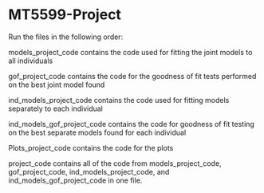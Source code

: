 ﻿# MT5599-Project

Run the files in the following order:

models_project_code contains the code used for fitting the joint models to all individuals

gof_project_code contains the code for the goodness of fit tests performed on the best joint model found

ind_models_project_code contains the code used for fitting models separately to each individual

ind_models_gof_project_code contains the code for goodness of fit testing on the best separate models found for each individual

Plots_project_code contains the code for the plots


project_code contains all of the code from models_project_code, gof_project_code, ind_models_project_code, and ind_models_gof_project_code in one file.
